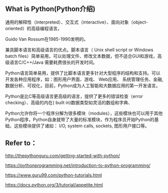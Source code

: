 ## What is Python(Python介绍)

通用的解释性（interpreted）、交互式（interactive）、面向对象（object-oriented）的高级编程语言。

Guido Van Rossum在1985-1990发明的。

兼具脚本语言和高级语言的优点。脚本语言（ Unix shell script or Windows batch files）简单易用，可以处理文件、修改文本数据，但不适合GUI和游戏，高级语言C/C++/Java 需要耗费很长的开发时间。

Python语言简单易用，提供了比脚本语言更多针对大型程序的结构和支持。可以开发各种应用程序，如：图形用户界面、游戏、 Web应用、 系统管理任务、金融,数据分析、可视化，目前，Python成为人工智能和大数据应用的第一开发语言。 

Python是比C等高级语言更高级的语言，提供了更多的错误检查（error checking）、高级的内在( built in)数据类型如灵活的数组和字典、

Python允许你将一个程序分解为很多模块（modules），这些模块也可以用于其他Python程序，Python自身就带了大量的标准模块，作为程序员开始Python的基础，这些模块提供了诸如： I/O, system calls, sockets, 图形用户接口等。



## Refer to：

http://thepythonguru.com/getting-started-with-python/ 

https://pythonprogramming.net/introduction-to-python-programming/ 

https://www.guru99.com/python-tutorials.html

https://docs.python.org/3/tutorial/appetite.html 
